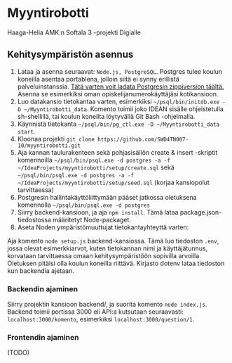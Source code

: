 # Myyntirobotti
Haaga-Helia AMK:n Softala 3 -projekti Digialle

## Kehitysympäristön asennus

1. Lataa ja asenna seuraavat: `Node.js, PostgreSQL`. Postgres tulee koulun koneilla asentaa portablena, jolloin siitä ei synny erillistä palveluinstanssia. [Tätä varten voit ladata Postgresin zippiversion täältä.](http://www.enterprisedb.com/products-services-training/pgbindownload) Asenna se esimerkiksi oman opiskelijanumerokäyttäjäsi kotikansioon.
2. Luo datakansio tietokantaa varten, esimerkiksi `~/psql/bin/initdb.exe -D ~/Myyntirobotti_data`. Komento toimii joko IDEAN sisälle ohjeistetulla sh-shellillä, tai koulun koneilta löytyvällä Git Bash -ohjelmalla.
3. Käynnistä tietokanta `~/psql/bin/pg_ctl.exe -D ~/Myyntirobotti_data start`.
4. Kloonaa projekti `git clone https://github.com/SWD4TN007-10/myyntirobotti.git`
5. Aja kannan taulurakenteen sekä pohjasisällön create & insert -skriptit komennoilla `~/psql/bin/psql.exe -d postgres -a -f ~/IdeaProjects/myyntirobotti/setup/create.sql` sekä `~/psql/bin/psql.exe -d postgres -a -f ~/IdeaProjects/myyntirobotti/setup/seed.sql` (korjaa kansiopolut tarvittaessa)
6. Postgresin hallintakäyttöliittymään pääset jatkossa oletuksena komennolla `~/psql/bin/psql.exe -d postgres`
7. Siirry backend-kansioon, ja aja `npm install`. Tämä lataa package.json-tiedostossa määritetyt Node-packaget.
8. Aseta Noden ympäristömuuttujat tietokantayhteyttä varten:

Aja komento `node setup.js` backend-kansiossa.
Tämä luo tiedoston `.env`, jossa olevat esimerkkiarvot, kuten tietokannan nimi ja käyttäjätunnus, korvataan tarvittaessa omaan kehitysympäristöön sopivilla arvoilla. Oletuksen pitäisi olla koulun koneilla riittävä. Kirjasto dotenv lataa tiedoston kun backendia ajetaan.

### Backendin ajaminen

Siirry projektin kansioon backend/, ja suorita komento `node index.js`. Backend toimii portissa 3000 eli API:a kutsutaan seuraavasti: `localhost:3000/komento`, esimerkiksi `localhost:3000/question/1`.

### Frontendin ajaminen

(TODO)
